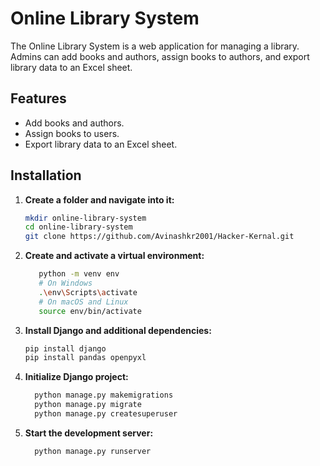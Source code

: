 # Online Library System

The Online Library System is a web application for managing a library. Admins can add books and authors, assign books to authors, and export library data to an Excel sheet.

## Features

- Add books and authors.
- Assign books to users.
- Export library data to an Excel sheet.

## Installation

1. **Create a folder and navigate into it:**
   ```sh
   mkdir online-library-system
   cd online-library-system
   git clone https://github.com/Avinashkr2001/Hacker-Kernal.git
   ```
   
2. **Create and activate a virtual environment:**
   ```sh
      python -m venv env
      # On Windows
      .\env\Scripts\activate
      # On macOS and Linux
      source env/bin/activate
   ```
    
3. **Install Django and additional dependencies:**
   ```sh
   pip install django
   pip install pandas openpyxl
   ```

   
4. **Initialize Django project:**
   ```sh
     python manage.py makemigrations
     python manage.py migrate
     python manage.py createsuperuser
   ```

5. **Start the development server:**
   ```sh
     python manage.py runserver
   ```





